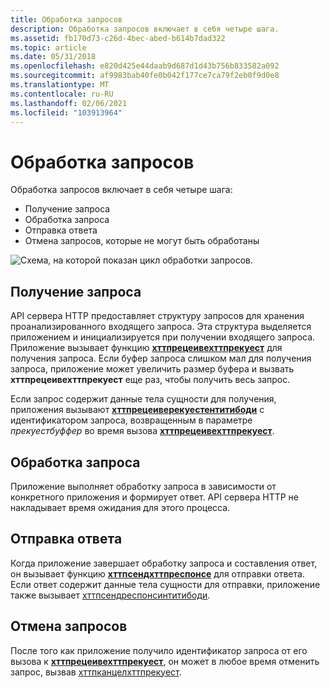 ```yaml
---
title: Обработка запросов
description: Обработка запросов включает в себя четыре шага.
ms.assetid: fb170d73-c26d-4bec-abed-b614b7dad322
ms.topic: article
ms.date: 05/31/2018
ms.openlocfilehash: e820d425e44daab9d687d1d43b756b833582a092
ms.sourcegitcommit: af9983bab40fe0b042f177ce7ca79f2eb0f9d0e8
ms.translationtype: MT
ms.contentlocale: ru-RU
ms.lasthandoff: 02/06/2021
ms.locfileid: "103913964"
---
```

# <a name="processing-requests"></a>Обработка запросов

Обработка запросов включает в себя четыре шага:

-   Получение запроса
-   Обработка запроса
-   Отправка ответа
-   Отмена запросов, которые не могут быть обработаны

![Схема, на которой показан цикл обработки запросов.](images/processloop.png)

## <a name="receiving-a-request"></a>Получение запроса

API сервера HTTP предоставляет структуру запросов для хранения проанализированного входящего запроса. Эта структура выделяется приложением и инициализируется при получении входящего запроса. Приложение вызывает функцию [**хттпрецеивехттпрекуест**](/windows/desktop/api/Http/nf-http-httpreceivehttprequest) для получения запроса. Если буфер запроса слишком мал для получения запроса, приложение может увеличить размер буфера и вызвать **хттпрецеивехттпрекуест** еще раз, чтобы получить весь запрос.

Если запрос содержит данные тела сущности для получения, приложения вызывают [**хттпрецеиверекуестентитибоди**](/windows/desktop/api/Http/nf-http-httpreceiverequestentitybody) с идентификатором запроса, возвращенным в параметре *прекуестбуффер* во время вызова [**хттпрецеивехттпрекуест**](/windows/desktop/api/Http/nf-http-httpreceivehttprequest).

## <a name="handling-the-request"></a>Обработка запроса

Приложение выполняет обработку запроса в зависимости от конкретного приложения и формирует ответ. API сервера HTTP не накладывает время ожидания для этого процесса.

## <a name="sending-the-response"></a>Отправка ответа

Когда приложение завершает обработку запроса и составления ответ, он вызывает функцию [**хттпсендхттпреспонсе**](/windows/desktop/api/Http/nf-http-httpsendhttpresponse) для отправки ответа. Если ответ содержит данные тела сущности для отправки, приложение также вызывает [хттпсендреспонсинтитибоди](/windows/desktop/api/Http/nf-http-httpsendresponseentitybody).

## <a name="canceling-requests"></a>Отмена запросов

После того как приложение получило идентификатор запроса от его вызова к [**хттпрецеивехттпрекуест**](/windows/desktop/api/Http/nf-http-httpreceivehttprequest), он может в любое время отменить запрос, вызвав [хттпканцелхттпрекуест](/windows/desktop/api/Http/nf-http-httpcancelhttprequest).

 

 




